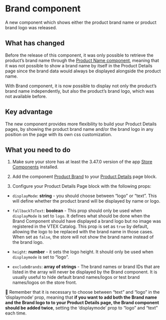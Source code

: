 # Brand component

A new component which shows either the product brand name or product brand logo was released.

## What has changed 

Before the release of this component, it was only possible to retrieve the product’s brand name through the [Product Name component](https://github.com/vtex-apps/store-components/blob/master/react/components/ProductName/README.md), meaning that it was not possible to show a brand name by itself in the Product Details page since the brand data would always be displayed alongside the product name. 

With Brand component, it is now possible to display not only the product’s brand name independently, but also the product’s brand logo, which was not available before.

## Key advantage

The new component provides more flexibility to build your Product Details pages, by showing the product brand name and/or the brand logo in any position on the page with its own css customization.

## What you need to do

1. Make sure your store has at least the 3.47.0 version of the app [Store Components](https://github.com/vtex-apps/store-components) installed.

2. Add the component [Product Brand](https://github.com/vtex-apps/store-components/tree/master/react/components/ProductBrand) to your [Product Details](https://github.com/vtex-apps/product-details) page block.

3. Configure your Product Details Page block with the following props:

- `displayMode`: __string__ - you should choose between “logo” or “text”. This will define whether the product brand will be displayed by name or logo.

- `fallbackToText`: __boolean__ - This prop should only be used when `displayMode` is set to `logo`. It defines what should be done when the Brand Component should have displayed a brand logo but no image was registered in the VTEX Catalog. This prop is set as `true` by default, allowing the logo to be replaced with the brand name in those cases. When set as `false`, the store will not show the brand name instead of the brand logo.

- `height`: __number__ - it sets the logo height. It should only be used when `displaymode` is set to “logo”.

- `excludeBrands`: __array of strings__ - The brand names or brand IDs that are listed in the array will never be displayed by the Brand component. It is usually useful to hide default brand names/logos or test brand names/logos on the store front.

:eyes: Remember that it is necessary to choose between “text” and “logo” in the ‘displaymode’ prop, meaning that __if you want to add both the Brand name and the Brand logo to to your Product Details page, the Brand component should be added twice__, setting the ‘displaymode’ prop to “logo” and “text” each time.
